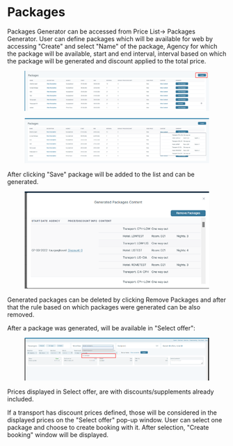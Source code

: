 # Packages

Packages Generator can be accessed from Price List-> Packages Generator. User can define packages which will be available for web by accessing "Create" and select "Name" of the package, Agency for which the package will be available, start and end interval, interval based on which the package will be generated and discount applied to the total price.

<figure><img src="../../../.gitbook/assets/image (4).png" alt=""><figcaption></figcaption></figure>

<figure><img src="../../../.gitbook/assets/image (5).png" alt=""><figcaption></figcaption></figure>

After clicking "Save" package will be added to the list and can be generated.

<figure><img src="../../../.gitbook/assets/image (6).png" alt=""><figcaption></figcaption></figure>

Generated packages can be deleted by clicking Remove Packages and after that the rule based on which packages were generated can be also removed.

After a package was generated, will be available in "Select offer":

<figure><img src="../../../.gitbook/assets/image (7).png" alt=""><figcaption></figcaption></figure>

Prices displayed in Select offer, are with discounts/supplements already included.

If a transport has discount prices defined, those will be considered in the displayed prices on the "Select offer" pop-up window. User can select one package and choose to create booking with it. After selection, "Create booking" window will be displayed.
